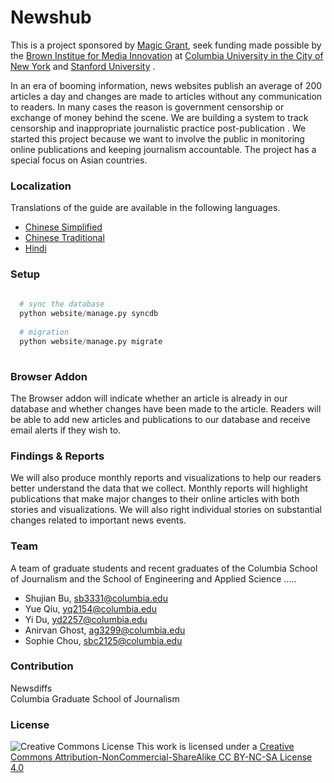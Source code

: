 # Newshub


This is a project sponsored by [Magic Grant](http://brown.stanford.edu/magic), seek funding made possible by the [Brown Institue for Media Innovation](http://brown.columbia.edu/) at [Columbia University in the City of New York](http://www.columbia.edu/) and [Stanford University](http://www.stanford.edu/) . <br/>

In an era of booming information, news websites publish an average of 200 articles a day and changes are made to articles without any communication to readers. In many cases the reason is government censorship or exchange of money behind the scene. We are building a system to track censorship and inappropriate journalistic practice post-publication . We started this project because we want to involve the public in monitoring online publications and keeping journalism accountable. The project has a special focus on Asian countries. <br/>

### Localization

Translations of the guide are available in the following languages. 
* [Chinese Simplified](https://github.com/shujianbu/newshub/README-zhCN.md)
* [Chinese Traditional](https://github.com/shujianbu/newshub/README-zhTW.md)
* [Hindi](https://github.com/shujianbu/newshub/README-Hindi.md)

### Setup 

```Python
  
  # sync the database
  python website/manage.py syncdb 
  
  # migration
  python website/manage.py migrate  
  
```

### Browser Addon 

The Browser addon will indicate whether an article is already in our database and whether changes have been made to the article. Readers will be able to add new articles and publications to our database and receive email alerts if they wish to.

### Findings & Reports 

We will also produce monthly reports and visualizations to help our readers better understand the data that we collect. Monthly reports will highlight publications that make major changes to their online articles with both stories and visualizations. We will also right individual stories on substantial changes related to important news events. 

### Team 

A team of graduate students and recent graduates of the Columbia School of Journalism and the School of Engineering and Applied Science ..... 

* Shujian Bu, sb3331@columbia.edu
* Yue Qiu, yq2154@columbia.edu 
* Yi Du, yd2257@columbia.edu 
* Anirvan Ghost, ag3299@columbia.edu
* Sophie Chou, sbc2125@columbia.edu


### Contribution 

Newsdiffs <br/>
Columbia Graduate School of Journalism


### License
![Creative Commons License](http://i.creativecommons.org/l/by-nc-sa/3.0/88x31.png)
This work is licensed under a [Creative Commons Attribution-NonCommercial-ShareAlike CC BY-NC-SA License 4.0](http://creativecommons.org/licenses/by-nc-sa/4.0/)




